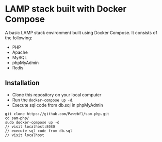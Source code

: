 # LAMP stack built with Docker Compose

A basic LAMP stack environment built using Docker Compose. It consists of the following:

* PHP
* Apache
* MySQL
* phpMyAdmin
* Redis

## Installation

* Clone this repository on your local computer
* Run the `docker-compose up -d`.
* Execute sql code from db.sql in phpMyAdmin

```shell
git clone https://github.com/Pawebf1/sam-php.git
cd sam-php/
sudo docker-compose up -d
// visit localhost:8080
// execute sql code from db.sql
// visit localhost
```
